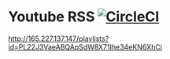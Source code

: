 Youtube RSS [![CircleCI](https://circleci.com/gh/adelnizamutdinov/Listen-back.svg?style=svg)](https://circleci.com/gh/adelnizamutdinov/Listen-back)  
===========

http://165.227.137.147/playlists?id=PL22J3VaeABQApSdW8X71Ihe34eKN6XhCi
